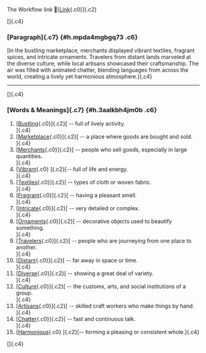 The Workflow link
👏[[Link](https://www.google.com/url?q=http://www.google.com&sa=D&source=editors&ust=1759847442802496&usg=AOvVaw0UZKEVWoCJ7C_pMsmAj7Wl){.c0}]{.c2}

[]{.c4}

### [Paragraph]{.c7} {#h.mpda4mgbgq73 .c6}

[In the bustling marketplace, merchants displayed vibrant textiles,
fragrant spices, and intricate ornaments. Travelers from distant lands
marveled at the diverse culture, while local artisans showcased their
craftsmanship. The air was filled with animated chatter, blending
languages from across the world, creating a lively yet harmonious
atmosphere.]{.c4}

------------------------------------------------------------------------

[]{.c4}

### [Words & Meanings]{.c7} {#h.3aalkbh4jm0b .c6}

1.  [[Bustling](https://www.google.com/url?q=http://www.google.com&sa=D&source=editors&ust=1759847442803284&usg=AOvVaw2lEswCaNfaymNkZwG1Q4rx){.c0}]{.c2}[ --
    full of lively activity.\
    ]{.c4}
2.  [[Marketplace](https://www.google.com/url?q=http://www.google.com&sa=D&source=editors&ust=1759847442803450&usg=AOvVaw2PtpCzp8NgkRl2c5cYn-6w){.c0}]{.c2}[ --
    a place where goods are bought and sold.\
    ]{.c4}
3.  [[Merchants](https://www.google.com/url?q=http://www.google.com&sa=D&source=editors&ust=1759847442803600&usg=AOvVaw2CrCKVFyxnTHfl0JoG2gIT){.c0}]{.c2}[ --
    people who sell goods, especially in large quantities.\
    ]{.c4}
4.  [[Vibrant](https://www.google.com/url?q=http://www.google.com&sa=D&source=editors&ust=1759847442803755&usg=AOvVaw3AYaz4IGbl1SzKgCDXyOpY){.c0}
    ]{.c2}[-- full of life and energy.\
    ]{.c4}
5.  [[Textiles](https://www.google.com/url?q=http://www.google.com&sa=D&source=editors&ust=1759847442803877&usg=AOvVaw1uWbKU6MDSAcOS89vMOHEv){.c0}]{.c2}[ --
    types of cloth or woven fabric.\
    ]{.c4}
6.  [[Fragrant](https://www.google.com/url?q=http://www.google.com&sa=D&source=editors&ust=1759847442804004&usg=AOvVaw3rIE9Ijd_owBulsqDmbPBH){.c0}]{.c2}[ --
    having a pleasant smell.\
    ]{.c4}
7.  [[Intricate](https://www.google.com/url?q=http://www.google.com&sa=D&source=editors&ust=1759847442804125&usg=AOvVaw0hCHTol21VOXfbbdHR1hVe){.c0}]{.c2}[ --
    very detailed or complex.\
    ]{.c4}
8.  [[Ornaments](https://www.google.com/url?q=http://www.google.com&sa=D&source=editors&ust=1759847442804257&usg=AOvVaw3cZhmxR_7vMQgv489uM_1v){.c0}]{.c2}[ --
    decorative objects used to beautify something.\
    ]{.c4}
9.  [[Travelers](https://www.google.com/url?q=http://www.google.com&sa=D&source=editors&ust=1759847442804405&usg=AOvVaw0Fz9_DwRFihKyiwlyo2aC3){.c0}]{.c2}[ --
    people who are journeying from one place to another.\
    ]{.c4}
10. [[Distant](https://www.google.com/url?q=http://www.google.com&sa=D&source=editors&ust=1759847442804568&usg=AOvVaw0ax7BJpl7AjArZ9a4eMau8){.c0}]{.c2}[ --
    far away in space or time.\
    ]{.c4}
11. [[Diverse](https://www.google.com/url?q=http://www.google.com&sa=D&source=editors&ust=1759847442804683&usg=AOvVaw1_D0sEUTEXVFUJzGLafT8u){.c0}]{.c2}[ --
    showing a great deal of variety.\
    ]{.c4}
12. [[Culture](https://www.google.com/url?q=http://www.google.com&sa=D&source=editors&ust=1759847442804803&usg=AOvVaw22dSE12gn_o8I4cah8yLnS){.c0}]{.c2}[ --
    the customs, arts, and social institutions of a group.\
    ]{.c4}
13. [[Artisans](https://www.google.com/url?q=http://www.google.com&sa=D&source=editors&ust=1759847442804948&usg=AOvVaw3NCcGu_ZvJNqiaPvSnVLSE){.c0}]{.c2}[ --
    skilled craft workers who make things by hand.\
    ]{.c4}
14. [[Chatter](https://www.google.com/url?q=http://www.google.com&sa=D&source=editors&ust=1759847442805089&usg=AOvVaw3CyX_-No-8oV159CySY7x8){.c0}]{.c2}[ --
    fast and continuous talk.\
    ]{.c4}
15. [[Harmonious](https://www.google.com/url?q=http://www.google.com&sa=D&source=editors&ust=1759847442805204&usg=AOvVaw2C1IIKJdGd-wRpX496lIPj){.c0}
    ]{.c2}[-- forming a pleasing or consistent whole.]{.c4}

[]{.c4}
